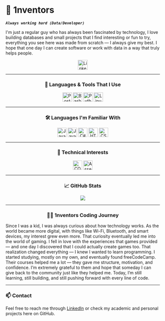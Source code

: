 # 🥊 1nventors

***`Always working hard (Data/Developer)`***

<p align="left">
I'm just a regular guy who has always been fascinated by technology, I love building databases and small projects that I find interesting or fun to try, everything you see here was made from scratch — I always give my best. I hope that one day I can create software or work with data in a way that truly helps people.
</p>

<p align="center">
  <a href="https://www.linkedin.com/in/israel-belchior/?locale=en_US">
    <img width="32px" alt="LinkedIn" title="LinkedIn"
      src="https://upload.wikimedia.org/wikipedia/commons/c/ca/LinkedIn_logo_initials.png" />
  </a>
</p>

---

<h3 align="center">🧰 Languages & Tools That I Use</h3>

<p align="center">
  <img width="30px" alt="PostgreSQL" src="https://cdn.jsdelivr.net/gh/devicons/devicon@latest/icons/postgresql/postgresql-original-wordmark.svg" />
  <img width="30px" alt="Bash" src="https://cdn.jsdelivr.net/gh/devicons/devicon@latest/icons/bash/bash-plain.svg" />
  <img width="30px" alt="Python" src="https://cdn.jsdelivr.net/gh/devicons/devicon@latest/icons/python/python-original.svg" />
  <img width="30px" alt="Linux" src="https://cdn.jsdelivr.net/gh/devicons/devicon@latest/icons/linux/linux-original.svg" />
</p>

---

<h3 align="center">🛠️ Languages I'm Familiar With</h3>

<p align="center">
  <img width="30px" alt="Java" src="https://cdn.jsdelivr.net/gh/devicons/devicon@latest/icons/java/java-original-wordmark.svg" />
  <img width="30px" alt="JavaScript" src="https://cdn.jsdelivr.net/gh/devicons/devicon@latest/icons/javascript/javascript-original.svg" />
  <img width="30px" alt="C#" src="https://cdn.jsdelivr.net/gh/devicons/devicon@latest/icons/csharp/csharp-original.svg" />
  <img width="30px" alt="HTML" src="https://cdn.jsdelivr.net/gh/devicons/devicon@latest/icons/html5/html5-original.svg" />
  <img width="30px" alt="CSS" src="https://cdn.jsdelivr.net/gh/devicons/devicon@latest/icons/css3/css3-original.svg" />
</p>

---

<h3 align="center">🧪 Technical Interests</h3>

<p align="center">
  <img width="30px" alt="COBOL" src="https://cdn.jsdelivr.net/gh/devicons/devicon@latest/icons/cobol/cobol-original.svg" />
  <img width="30px" alt="Assembly" src="https://user-images.githubusercontent.com/103866722/194773833-8571f323-4fa8-4036-a51c-57b9d29c683b.svg" />
</p>

---

<h3 align="center">📈 GitHub Stats</h3>

<p align="center">
  <img src="https://github-readme-stats.vercel.app/api?username=1nventors&show_icons=true&theme=shades-of-purple" />
</p>

---

<div align="center">

<h3>👨‍💻 1nventors Coding Journey</h3>

<p align="left">
Since I was a kid, I was always curious about how technology works. As the world became more digital, with things like Wi-Fi, Bluetooth, and smart devices, my interest grew even more. That curiosity eventually led me into the world of gaming. I fell in love with the experiences that games provided — and one day I discovered that I could actually create games too. That realization changed everything — I knew I wanted to learn programming. I started studying, mostly on my own, and eventually found freeCodeCamp. Their courses helped me a lot — they gave me structure, motivation, and confidence. I’m extremely grateful to them and hope that someday I can give back to the community just like they helped me. Today, I’m still learning, still building, and still pushing forward with every line of code.
</p>

</div>

---

### 📫 Contact

Feel free to reach me through [LinkedIn](https://www.linkedin.com/in/israel-belchior/?locale=en_US) or check my academic and personal projects here on GitHub.

